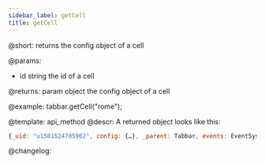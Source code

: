 ```yaml
---
sidebar_label: getCell
title: getCell
---          
```


@short: returns the config object of a cell


@params:
- id		string		the id of a cell

@returns:
param   object  the config object of a cell


@example:
tabbar.getCell("rome");


@template: api_method
@descr:
A returned object looks like this:

~~~js
{_uid: "u1581524705962", config: {…}, _parent: Tabbar, events: EventSystem, …}
~~~


@changelog:


